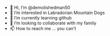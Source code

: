 - 👋 Hi, I’m @demolishedman50
- 👀 I’m interested in Labradorian Mountain Dogs
- 🌱 I’m currently learning github
- 💞️ I’m looking to collaborate with my family
- 📫 How to reach me ... you can't

<!---
demolishedman50/demolishedman50 is a ✨ special ✨ repository because its `README.md` (this file) appears on your GitHub profile.
You can click the Preview link to take a look at your changes.
--->
